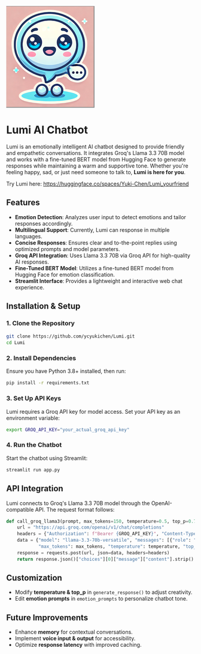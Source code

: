![Lumi Chatbot](Lumi2.png)  
# Lumi AI Chatbot

Lumi is an emotionally intelligent AI chatbot designed to provide friendly and empathetic conversations. It integrates Groq's Llama 3.3 70B model and works with a fine-tuned BERT model from Hugging Face to generate responses while maintaining a warm and supportive tone. Whether you're feeling happy, sad, or just need someone to talk to, **Lumi is here for you**. 

Try Lumi here: https://huggingface.co/spaces/Yuki-Chen/Lumi_yourfriend 

## Features

- **Emotion Detection**: Analyzes user input to detect emotions and tailor responses accordingly.
- **Multilingual Support**: Currently, Lumi can response in multiple languages.
- **Concise Responses**: Ensures clear and to-the-point replies using optimized prompts and model parameters.
- **Groq API Integration**: Uses Llama 3.3 70B via Groq API for high-quality AI responses.
- **Fine-Tuned BERT Model**: Utilizes a fine-tuned BERT model from Hugging Face for emotion classification.
- **Streamlit Interface**: Provides a lightweight and interactive web chat experience.

## Installation & Setup

### 1. Clone the Repository

```bash
git clone https://github.com/ycyukichen/Lumi.git
cd Lumi
```

### 2. Install Dependencies

Ensure you have Python 3.8+ installed, then run:

```bash
pip install -r requirements.txt
```

### 3. Set Up API Keys

Lumi requires a Groq API key for model access. Set your API key as an environment variable:

```bash
export GROQ_API_KEY="your_actual_groq_api_key"
```

### 4. Run the Chatbot

Start the chatbot using Streamlit:

```bash
streamlit run app.py
```

## API Integration

Lumi connects to Groq's Llama 3.3 70B model through the OpenAI-compatible API. The request format follows:

```python
def call_groq_llama3(prompt, max_tokens=150, temperature=0.5, top_p=0.7):
    url = "https://api.groq.com/openai/v1/chat/completions"
    headers = {"Authorization": f"Bearer {GROQ_API_KEY}", "Content-Type": "application/json"}
    data = {"model": "llama-3.3-70b-versatile", "messages": [{"role": "user", "content": prompt}],
            "max_tokens": max_tokens, "temperature": temperature, "top_p": top_p}
    response = requests.post(url, json=data, headers=headers)
    return response.json()["choices"][0]["message"]["content"].strip() if response.status_code == 200 else f"Error: {response.status_code}"
```

## Customization

- Modify **temperature & top\_p** in `generate_response()` to adjust creativity.
- Edit **emotion prompts** in `emotion_prompts` to personalize chatbot tone.

## Future Improvements

- Enhance **memory** for contextual conversations.
- Implement **voice input & output** for accessibility.
- Optimize **response latency** with improved caching.
